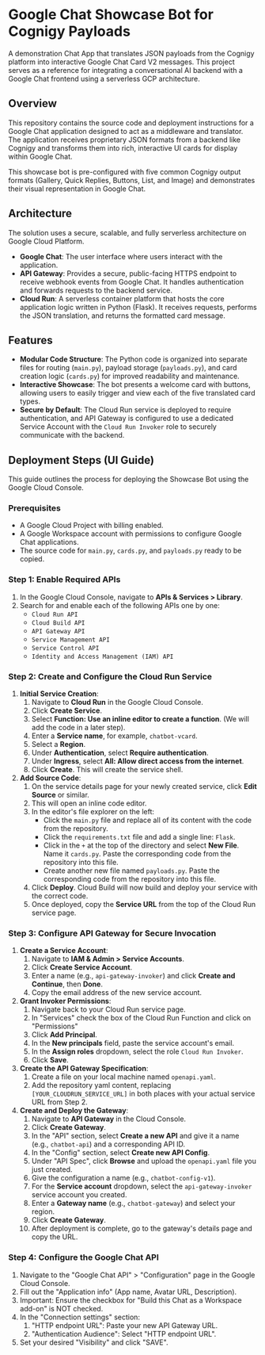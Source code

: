 # Google Chat Showcase Bot for Cognigy Payloads

A demonstration Chat App that translates JSON payloads from the Cognigy platform into interactive Google Chat Card V2 messages. This project serves as a reference for integrating a conversational AI backend with a Google Chat frontend using a serverless GCP architecture.

## Overview

This repository contains the source code and deployment instructions for a Google Chat application designed to act as a middleware and translator. The application receives proprietary JSON formats from a backend like Cognigy and transforms them into rich, interactive UI cards for display within Google Chat.

This showcase bot is pre-configured with five common Cognigy output formats (Gallery, Quick Replies, Buttons, List, and Image) and demonstrates their visual representation in Google Chat.

## Architecture

The solution uses a secure, scalable, and fully serverless architecture on Google Cloud Platform.

* **Google Chat**: The user interface where users interact with the application.
* **API Gateway**: Provides a secure, public-facing HTTPS endpoint to receive webhook events from Google Chat. It handles authentication and forwards requests to the backend service.
* **Cloud Run**: A serverless container platform that hosts the core application logic written in Python (Flask). It receives requests, performs the JSON translation, and returns the formatted card message.

## Features

* **Modular Code Structure**: The Python code is organized into separate files for routing (`main.py`), payload storage (`payloads.py`), and card creation logic (`cards.py`) for improved readability and maintenance.
* **Interactive Showcase**: The bot presents a welcome card with buttons, allowing users to easily trigger and view each of the five translated card types.
* **Secure by Default**: The Cloud Run service is deployed to require authentication, and API Gateway is configured to use a dedicated Service Account with the `Cloud Run Invoker` role to securely communicate with the backend.

## Deployment Steps (UI Guide)

This guide outlines the process for deploying the Showcase Bot using the Google Cloud Console.

### Prerequisites

* A Google Cloud Project with billing enabled.
* A Google Workspace account with permissions to configure Google Chat applications.
* The source code for `main.py`, `cards.py`, and `payloads.py` ready to be copied.

### Step 1: Enable Required APIs

1.  In the Google Cloud Console, navigate to **APIs & Services > Library**.
2.  Search for and enable each of the following APIs one by one:
    * `Cloud Run API`
    * `Cloud Build API`
    * `API Gateway API`
    * `Service Management API`
    * `Service Control API`
    * `Identity and Access Management (IAM) API`

### Step 2: Create and Configure the Cloud Run Service

1.  **Initial Service Creation**:
    1.  Navigate to **Cloud Run** in the Google Cloud Console.
    2.  Click **Create Service**.
    3.  Select **Function: Use an inline editor to create a function**. (We will add the code in a later step).
    4.  Enter a **Service name**, for example, `chatbot-vcard`.
    5.  Select a **Region**.
    6.  Under **Authentication**, select **Require authentication**.
    7.  Under **Ingress**, select **All: Allow direct access from the internet**.
    8.  Click **Create**. This will create the service shell.
2.  **Add Source Code**:
    1.  On the service details page for your newly created service, click **Edit Source** or similar.
    2.  This will open an inline code editor.
    3.  In the editor's file explorer on the left:
        * Click the `main.py` file and replace all of its content with the code from the repository.
        * Click the `requirements.txt` file and add a single line: `Flask`.
        * Click in the `+` at the top of the directory and select **New File**. Name it `cards.py`. Paste the corresponding code from the repository into this file.
        * Create another new file named `payloads.py`. Paste the corresponding code from the repository into this file.
    4.  Click **Deploy**. Cloud Build will now build and deploy your service with the correct code.
    5.  Once deployed, copy the **Service URL** from the top of the Cloud Run service page.

### Step 3: Configure API Gateway for Secure Invocation

1.  **Create a Service Account**:
    1.  Navigate to **IAM & Admin > Service Accounts**.
    2.  Click **Create Service Account**.
    3.  Enter a name (e.g., `api-gateway-invoker`) and click **Create and Continue**, then **Done**.
    4.  Copy the email address of the new service account.
2.  **Grant Invoker Permissions**:
    1.  Navigate back to your Cloud Run service page.
    2.  In "Services" check the box of the Cloud Run Function and click on "Permissions"
    3.  Click **Add Principal**.
    4.  In the **New principals** field, paste the service account's email.
    5.  In the **Assign roles** dropdown, select the role `Cloud Run Invoker`.
    6.  Click **Save**.
3.  **Create the API Gateway Specification**:
    1.  Create a file on your local machine named `openapi.yaml`.
    2.  Add the repository yaml content, replacing `[YOUR_CLOUDRUN_SERVICE_URL]` in both places with your actual service URL from Step 2.
4.  **Create and Deploy the Gateway**:
    1.  Navigate to **API Gateway** in the Cloud Console.
    2.  Click **Create Gateway**.
    3.  In the "API" section, select **Create a new API** and give it a name (e.g., `chatbot-api`) and a corresponding API ID.
    4.  In the "Config" section, select **Create new API Config**.
    5.  Under "API Spec", click **Browse** and upload the `openapi.yaml` file you just created.
    6.  Give the configuration a name (e.g., `chatbot-config-v1`).
    7.  For the **Service account** dropdown, select the `api-gateway-invoker` service account you created.
    8.  Enter a **Gateway name** (e.g., `chatbot-gateway`) and select your region.
    9.  Click **Create Gateway**.
    10. After deployment is complete, go to the gateway's details page and copy the URL.

### Step 4: Configure the Google Chat API

1. Navigate to the "Google Chat API" > "Configuration" page in the Google Cloud Console.
2. Fill out the "Application info" (App name, Avatar URL, Description).
3. Important: Ensure the checkbox for "Build this Chat as a Workspace add-on" is NOT checked.
4. In the "Connection settings" section:
    1. "HTTP endpoint URL": Paste your new API Gateway URL.
    2. "Authentication Audience": Select "HTTP endpoint URL".
5. Set your desired "Visibility" and click "SAVE".
